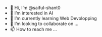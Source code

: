 - 👋 Hi, I’m @saiful-shant0
- 👀 I’m interested in AI
- 🌱 I’m currently learning Web Devolopping 
- 💞️ I’m looking to collaborate on ...
- 📫 How to reach me ...

<!---
saiful-shant0/saiful-shant0 is a ✨ special ✨ repository because its `README.md` (this file) appears on your GitHub profile.
You can click the Preview link to take a look at your changes.
--->
